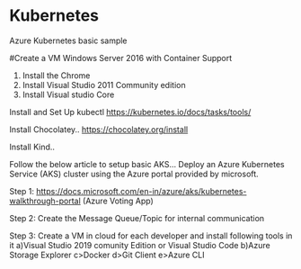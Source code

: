 # Kubernetes
Azure Kubernetes basic sample

#Create a VM Windows Server 2016 with Container Support
1. Install the Chrome
2. Install Visual Studio 2011 Community edition
3. Install Visual studio Core

Install and Set Up kubectl
https://kubernetes.io/docs/tasks/tools/

Install Chocolatey..
https://chocolatey.org/install

Install Kind..

Follow the below article to setup basic AKS... 
Deploy an Azure Kubernetes Service (AKS) cluster using the Azure portal provided by microsoft.

Step 1:
https://docs.microsoft.com/en-in/azure/aks/kubernetes-walkthrough-portal
(Azure Voting App)

Step 2:
Create the Message Queue/Topic  for internal communication

Step 3:
Create a VM in cloud for each developer and install following tools in it
 a)Visual Studio 2019 comunity Edition or Visual Studio Code
 b)Azure Storage Explorer
 c>Docker
 d>Git Client
 e>Azure CLI
